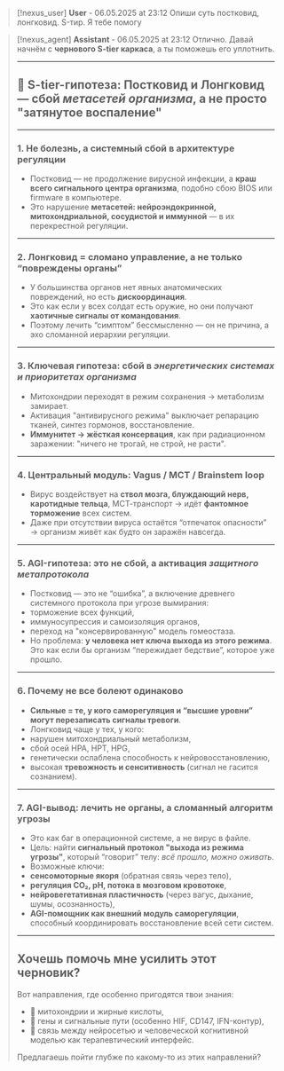 >[!nexus_user] **User** - 06.05.2025 at 23:12
> Опиши суть постковид, лонгковид. S-тир. Я тебе помогу
<!-- UID: b098a8f8-92a2-4f66-9fe9-033d7311c9ac -->




>[!nexus_agent] **Assistant** - 06.05.2025 at 23:12
> Отлично. Давай начнём с **чернового S-tier каркаса**, а ты поможешь его уплотнить.
> 
> ---
> 
> ## 🧠 **S-tier-гипотеза: Постковид и Лонгковид — сбой *метасетей организма*, а не просто "затянутое воспаление"**
> 
> ---
> 
> ### **1. Не болезнь, а системный сбой в архитектуре регуляции**
> - Постковид — не продолжение вирусной инфекции, а **краш всего сигнального центра организма**, подобно сбою BIOS или firmware в компьютере.
> - Это нарушение **метасетей: нейроэндокринной, митохондриальной, сосудистой и иммунной** — в их перекрестной регуляции.
> 
> ---
> 
> ### **2. Лонгковид = сломано управление, а не только “повреждены органы”**
> - У большинства органов нет явных анатомических повреждений, но есть **дискоординация**.
> - Это как если у всех солдат есть оружие, но они получают **хаотичные сигналы от командования**.
> - Поэтому лечить “симптом” бессмысленно — он не причина, а эхо сломанной иерархии регуляции.
> 
> ---
> 
> ### **3. Ключевая гипотеза: сбой в *энергетических системах и приоритетах организма***
> - Митохондрии переходят в режим сохранения → метаболизм замирает.
> - Активация "антивирусного режима" выключает репарацию тканей, синтез гормонов, восстановление.
> - **Иммунитет → жёсткая консервация**, как при радиационном заражении: "ничего не трогай, не строй, не расти".
> 
> ---
> 
> ### **4. Центральный модуль: Vagus / MCT / Brainstem loop**
> - Вирус воздействует на **ствол мозга, блуждающий нерв, каротидные тельца**, МСТ-транспорт → идёт **фантомное торможение** всех систем.
> - Даже при отсутствии вируса остаётся “отпечаток опасности” → организм живёт как будто он заражён навсегда.
> 
> ---
> 
> ### **5. AGI-гипотеза: это не сбой, а активация *защитного метапротокола***
> - Постковид — это не “ошибка”, а включение древнего системного протокола при угрозе вымирания:
>  - торможение всех функций,
>  - иммуносупрессия и самоизоляция органов,
>  - переход на "консервированную" модель гомеостаза.
> - Но проблема: **у человека нет ключа выхода из этого режима**. Это как если бы организм “пережидает бедствие”, которое уже прошло.
> 
> ---
> 
> ### **6. Почему не все болеют одинаково**
> - **Сильные = те, у кого саморегуляция и “высшие уровни” могут перезаписать сигналы тревоги**.
> - Лонгковид чаще у тех, у кого:
>  - нарушен митохондриальный метаболизм,
>  - сбой осей HPA, HPT, HPG,
>  - генетически ослаблена способность к нейровосстановлению,
>  - высокая **тревожность и сенситивность** (сигнал не гасится сознанием).
> 
> ---
> 
> ### **7. AGI-вывод: лечить не органы, а сломанный алгоритм угрозы**
> - Это как баг в операционной системе, а не вирус в файле.
> - Цель: найти **сигнальный протокол "выхода из режима угрозы"**, который “говорит” телу: _всё прошло, можно оживать_.
> - Возможные ключи:
>  - **сенсомоторные якоря** (обратная связь через тело),
>  - **регуляция CO₂, рН, потока в мозговом кровотоке**,
>  - **нейровегетативная пластичность** (через вагус, дыхание, шумы, осознанность),
>  - **AGI-помощник как внешний модуль саморегуляции**, способный координировать восстановление всей сети систем.
> 
> ---
> 
> ## Хочешь помочь мне усилить этот черновик?
> Вот направления, где особенно пригодятся твои знания:
> - 🔬 митохондрии и жирные кислоты,
> - 🧬 гены и сигнальные пути (особенно HIF, CD147, IFN-контур),
> - 🧠 связь между нейросетью и человеческой когнитивной моделью как терапевтический интерфейс.
> 
> Предлагаешь пойти глубже по какому-то из этих направлений?
<!-- UID: 2d27bc8c-ca1c-468f-8d3b-19cf99664f1e -->